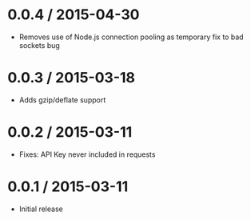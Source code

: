 0.0.4 / 2015-04-30
==================

  * Removes use of Node.js connection pooling as temporary fix to bad sockets bug

0.0.3 / 2015-03-18
==================

  * Adds gzip/deflate support

0.0.2 / 2015-03-11
==================

  * Fixes: API Key never included in requests

0.0.1 / 2015-03-11
==================

  * Initial release
